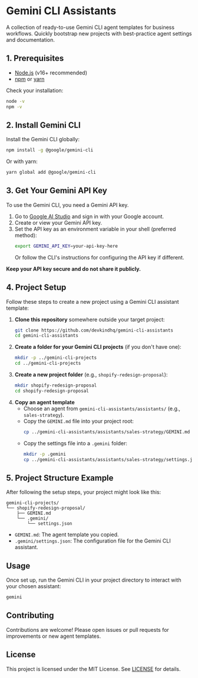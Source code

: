 # Gemini CLI Assistants

A collection of ready-to-use Gemini CLI agent templates for business workflows. Quickly bootstrap new projects with best-practice agent settings and documentation.

## 1. Prerequisites
- [Node.js](https://nodejs.org/) (v16+ recommended)
- [npm](https://www.npmjs.com/) or [yarn](https://yarnpkg.com/)

Check your installation:
```sh
node -v
npm -v
```

## 2. Install Gemini CLI

Install the Gemini CLI globally:

```sh
npm install -g @google/gemini-cli
```

Or with yarn:

```sh
yarn global add @google/gemini-cli
```

## 3. Get Your Gemini API Key

To use the Gemini CLI, you need a Gemini API key.

1. Go to [Google AI Studio](https://aistudio.google.com/app/apikey) and sign in with your Google account.
2. Create or view your Gemini API key.
3. Set the API key as an environment variable in your shell (preferred method):
   ```sh
   export GEMINI_API_KEY=your-api-key-here
   ```
   Or follow the CLI's instructions for configuring the API key if different.

**Keep your API key secure and do not share it publicly.**

## 4. Project Setup

Follow these steps to create a new project using a Gemini CLI assistant template:

1. **Clone this repository** somewhere outside your target project:
   ```sh
   git clone https://github.com/devkindhq/gemini-cli-assistants
   cd gemini-cli-assistants
   ```
2. **Create a folder for your Gemini CLI projects** (if you don't have one):
   ```sh
   mkdir -p ../gemini-cli-projects
   cd ../gemini-cli-projects
   ```
3. **Create a new project folder** (e.g., `shopify-redesign-proposal`):
   ```sh
   mkdir shopify-redesign-proposal
   cd shopify-redesign-proposal
   ```
4. **Copy an agent template**
   - Choose an agent from `gemini-cli-assistants/assistants/` (e.g., `sales-strategy`).
   - Copy the `GEMINI.md` file into your project root:
     ```sh
     cp ../gemini-cli-assistants/assistants/sales-strategy/GEMINI.md .
     ```
   - Copy the settings file into a `.gemini` folder:
     ```sh
     mkdir -p .gemini
     cp ../gemini-cli-assistants/assistants/sales-strategy/settings.json .gemini/settings.json
     ```

## 5. Project Structure Example

After following the setup steps, your project might look like this:

```
gemini-cli-projects/
└── shopify-redesign-proposal/
    ├── GEMINI.md
    └── .gemini/
        └── settings.json
```

- `GEMINI.md`: The agent template you copied.
- `.gemini/settings.json`: The configuration file for the Gemini CLI assistant.

## Usage

Once set up, run the Gemini CLI in your project directory to interact with your chosen assistant:

```sh
gemini
```

## Contributing

Contributions are welcome! Please open issues or pull requests for improvements or new agent templates.

## License

This project is licensed under the MIT License. See [LICENSE](LICENSE) for details.